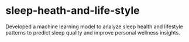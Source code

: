 # sleep-heath-and-life-style
Developed a machine learning model to analyze sleep health and lifestyle patterns to predict sleep quality and improve personal wellness insights.
